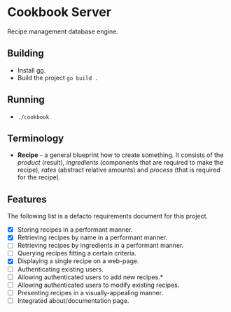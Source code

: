 # Cookbook Server

Recipe management database engine.

## Building

- Install [go](https://golang.org/doc/install).
- Build the project `go build .`

## Running

- `./cookbook`

## Terminology

- **Recipe** - a general blueprint how to create something. It consists of the *product* (result),
*ingredients* (components that are required to make the recipe), *rates* (abstract relative amounts)
and *process* (that is required for the recipe).

## Features

The following list is a defacto requirements document for this project.

- [x] Storing recipes in a performant manner.
- [x] Retrieving recipes by name in a performant manner.
- [ ] Retrieving recipes by ingredients in a performant manner.
- [ ] Querying recipes fitting a certain criteria.
- [x] Displaying a single recipe on a web-page.
- [ ] Authenticating existing users.
- [ ] Allowing authenticated users to add new recipes.*
- [ ] Allowing authenticated users to modify existing recipes.
- [ ] Presenting recipes in a visually-appealing manner.
- [ ] Integrated about/documentation page.
